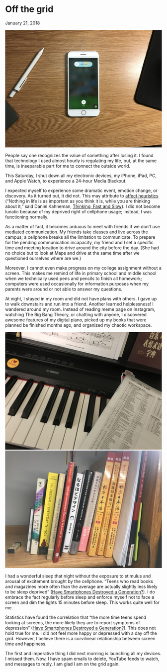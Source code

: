 # Off the grid
January 21, 2018

<img src="/journal/img/ascj-200-blog-1/cover-color.jpg" class="no-subtitle">

People say one recognizes the value of something after losing it. I found that technology I used almost hourly is regulating my life, but, at the same time, is inseparable part for me to connect the outside world.

This Saturday, I shut down all my electronic devices, my iPhone, iPad, PC, and Apple Watch, to experience a 24-hour Media Blackout.

I expected myself to experience some dramatic event, emotion change, or discovery. As it turned out, it did not. This may attribute to [affect heuristics](https://en.wikipedia.org/wiki/Affect_heuristic#Thought_and_feeling) (“Nothing in life is as important as you think it is, while you are thinking about it,” said Daniel Kahneman, [Thinking, Fast and Slow](https://en.wikipedia.org/wiki/Thinking,_Fast_and_Slow)). I did not become lunatic because of my deprived right of cellphone usage; instead, I was functioning normally.

As a matter of fact, it becomes arduous to meet with friends if we don’t use mediated communication. My friends take classes and live across the campus; a cellphone breaks all the limitation to communicate. To prepare for the pending communication incapacity,  my friend and I set a specific time and meeting location to drive around the city before the day. (She had no choice but to look at Maps and drive at the same time after we questioned ourselves where are we.)

Moreover, I cannot even make progress on my college assignment without a screen. This makes me remind of life in primary school and middle school when we technically used pens and pencils to finish all homework; computers were used occasionally for information purposes when my parents were around or not able to answer my questions.

At night, I stayed in my room and did not have plans with others. I gave up to walk downstairs and run into a friend. Another learned helplessness! I wandered around my room. Instead of reading meme page on Instagram, watching The Big Bang Theory, or chatting with anyone, I discovered awesome features of my digital piano, picked up my books that were planned be finished months ago, and organized my chaotic workspace.

<img src="/journal/img/ascj-200-blog-1/piano.jpg" class="no-subtitle">

<img src="/journal/img/ascj-200-blog-1/books.jpg" class="no-subtitle">

I had a wonderful sleep that night without the exposure to stimulus and arousal of excitement brought by the cellphone. “Teens who read books and magazines more often than the average are actually slightly less likely to be sleep deprived” ([Have Smartphones Destroyed a Generation?](https://www.theatlantic.com/magazine/archive/2017/09/has-the-smartphone-destroyed-a-generation/534198/)). I do embrace the fact regularly before sleep and enforce myself not to face a screen and dim the lights 15 minutes before sleep. This works quite well for me.

Statistics have found the correlation that “the more time teens spend looking at screens, the more likely they are to report symptoms of depression” ([Have Smartphones Destroyed a Generation?](https://www.theatlantic.com/magazine/archive/2017/09/has-the-smartphone-destroyed-a-generation/534198/)). This does not hold true for me. I did not feel more happy or depressed with a day off the gird. However, I believe there is a curvilinear relationship between screen time and happiness.

The first and imperative thing I did next morning is launching all my devices. I missed them. Now, I have spam emails to delete, YouTube feeds to watch, and messages to reply. I am glad I am on the grid again.